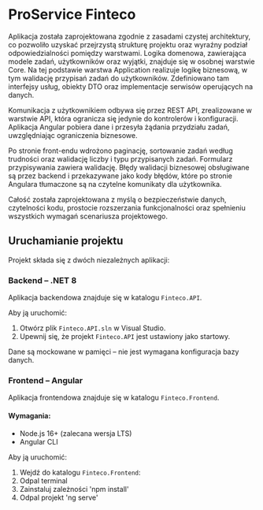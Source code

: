 # ProService Finteco
Aplikacja została zaprojektowana zgodnie z zasadami czystej architektury, co pozwoliło uzyskać przejrzystą strukturę projektu oraz wyraźny podział odpowiedzialności pomiędzy warstwami. Logika domenowa, zawierająca modele zadań, użytkowników oraz wyjątki, znajduje się w osobnej warstwie Core. Na tej podstawie warstwa Application realizuje logikę biznesową, w tym walidację przypisań zadań do użytkowników. Zdefiniowano tam interfejsy usług, obiekty DTO oraz implementacje serwisów operujących na danych.

Komunikacja z użytkownikiem odbywa się przez REST API, zrealizowane w warstwie API, która ogranicza się jedynie do kontrolerów i konfiguracji. Aplikacja Angular pobiera dane i przesyła żądania przydziału zadań, uwzględniając ograniczenia biznesowe.

Po stronie front-endu wdrożono paginację, sortowanie zadań według trudności oraz walidację liczby i typu przypisanych zadań. Formularz przypisywania zawiera walidację. Błędy walidacji biznesowej obsługiwane są przez backend i przekazywane jako kody błędów, które po stronie Angulara tłumaczone są na czytelne komunikaty dla użytkownika.

Całość została zaprojektowana z myślą o bezpieczeństwie danych, czytelności kodu, prostocie rozszerzania funkcjonalności oraz spełnieniu wszystkich wymagań scenariusza projektowego.
## Uruchamianie projektu

Projekt składa się z dwóch niezależnych aplikacji:

### Backend – .NET 8

Aplikacja backendowa znajduje się w katalogu `Finteco.API`.

Aby ją uruchomić:

1. Otwórz plik `Finteco.API.sln` w Visual Studio.
2. Upewnij się, że projekt `Finteco.API` jest ustawiony jako startowy.

Dane są mockowane w pamięci – nie jest wymagana konfiguracja bazy danych.

### Frontend – Angular

Aplikacja frontendowa znajduje się w katalogu `Finteco.Frontend`.
#### Wymagania:

- Node.js 16+ (zalecana wersja LTS)
- Angular CLI

Aby ją uruchomić:

1. Wejdź do katalogu `Finteco.Frontend`:
2. Odpal terminal
3. Zainstaluj zależności 'npm install'
4. Odpal projekt 'ng serve'
